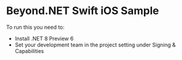 # Beyond.NET Swift iOS Sample

To run this you need to:
- Install .NET 8 Preview 6
- Set your development team in the project setting under Signing & Capabilities 
